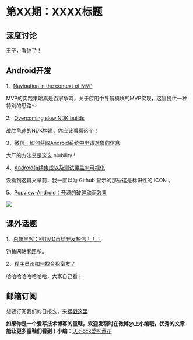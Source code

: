 # 第XX期：XXXX标题

## 深度讨论

[]()

王子，看你了！

## Android开发

1、[Navigation in the context of MVP](https://medium.com/@nikita.kozlov/navigation-in-the-context-of-mvp-f474ed313901#.z95130nel)

MVP的实践策略真是百家争鸣，关于应用中导航模块的MVP实现，这里提供一种特别的思路～

2、[Overcoming slow NDK builds](https://medium.com/@andreworobator/overcoming-slow-ndk-builds-7642916f227b#.fzt424v9c)

战胜龟速的NDK构建，你应该看看这个！

3、[微信：如何获取Android系统中申请对象的信息](http://ragnraok.github.io/get_android_alloc_object_info.html)

大厂的方法总是这么 niubility !

4、[Android持续集成以及测试覆盖率可视化](http://sixwolf.net/blog/2016/04/12/Android%E4%BD%BF%E7%94%A8Travis-CI%E6%8C%81%E7%BB%AD%E9%9B%86%E6%88%90%E4%BB%A5%E5%8F%8A%E6%B5%8B%E8%AF%95%E8%A6%86%E7%9B%96%E7%8E%87%E5%8F%AF%E8%A7%86%E5%8C%96/)

没看到这篇文章前，我一直以为 Github 显示的那些这是标识性的 ICON 。

5、[Popview-Android：开源的破碎动画效果](https://github.com/krishnarb3/Popview-Android)

![](https://camo.githubusercontent.com/0507f2331a833b16bfac0215679af3481c564e5c/68747470733a2f2f6d656469612e67697068792e636f6d2f6d656469612f466f47536374744f46386534302f67697068792e676966)

## 课外话题

1、[白帽黑客：别TMD再给我发短信！！！](https://zhuanlan.zhihu.com/p/21477119)

钓鱼网站套路多。

2、[程序员该如何找合租室友？](http://mp.weixin.qq.com/s?__biz=MzAxMzMxNDIyOA==&mid=2655543632&idx=1&sn=f12662a8ef75945023f8bd0cf1a974be&scene=1&srcid=0705lcruBIVlBDhJuZq0ENys#wechat_redirect)

哈哈哈哈哈哈哈哈，大家自己看！

## 邮箱订阅

想要订阅我们的日报么，来[猛戳这里](http://list.qq.com/cgi-bin/qf_invite?id=d469993d2c888e971c0fbb2309c4d84256968386b126b967)

**如果你是一个爱写技术博客的童鞋，欢迎发稿时在微博@上小编哦，优秀的文章能让更多童鞋们看到！小编：**[D_clock爱吃葱花](http://weibo.com/2480694892/profile?rightmod=1&wvr=6&mod=personinfo&is_all=1)
